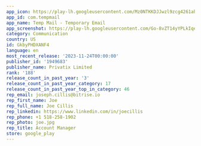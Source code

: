 ```yaml
---
app_icon: https://play-lh.googleusercontent.com/Mz0NTKKDJJwzl9zcg4261ahxnV-Df9Mylp46JnZzUZcRtS51gstbNVIOMar3a7UgThk
app_id: com.tempmail
app_name: Temp Mail - Temporary Email
app_screenshot: https://play-lh.googleusercontent.com/Go-8vZT14yYPLkIqe4OQx7h_R3FrybEziwH1dwx4ptHmBZcBCbN0dOTwBdhQASDlsw
category: Communication
country: US
id: GkbyPHDXANF4
language: en
most_recent_release: '2023-11-24T00:00:00'
publisher_id: '1949683'
publisher_name: Privatix Limited
rank: '188'
release_count_in_past_year: '3'
release_count_in_past_year_category: 17
release_count_in_past_year_top_in_category: 46
rep_email: joseph.cillis@bitrise.io
rep_first_name: Joe
rep_full_name: Joe Cillis
rep_linkedin: https://www.linkedin.com/in/joecillis
rep_phone: +1 518-258-1902
rep_photo: joe.jpg
rep_title: Account Manager
store: google_play
---
```

